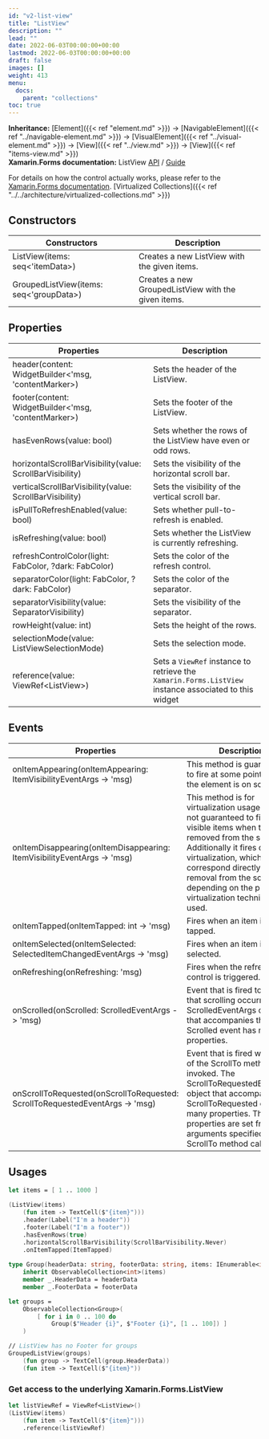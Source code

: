 ```yaml
---
id: "v2-list-view"
title: "ListView"
description: ""
lead: ""
date: 2022-06-03T00:00:00+00:00
lastmod: 2022-06-03T00:00:00+00:00
draft: false
images: []
weight: 413
menu:
  docs:
    parent: "collections"
toc: true
---
```


**Inheritance:** [Element]({{< ref "element.md" >}}) -> [NavigableElement]({{< ref "../navigable-element.md" >}}) -> [VisualElement]({{< ref "../visual-element.md" >}})  -> [View]({{< ref "../view.md" >}}) -> [View]({{< ref "items-view.md" >}})  
**Xamarin.Forms documentation:** ListView [API](https://docs.microsoft.com/en-us/dotnet/api/xamarin.forms.listview) / [Guide](https://docs.microsoft.com/en-us/xamarin/xamarin-forms/user-interface/listview)

For details on how the control actually works, please refer to the [Xamarin.Forms documentation](https://docs.microsoft.com/en-us/xamarin/xamarin-forms/user-interface/listview).
[Virtualized Collections]({{< ref "../../architecture/virtualized-collections.md" >}})

## Constructors

| Constructors | Description |
|--|--|
| ListView(items: seq<'itemData>) | Creates a new ListView with the given items. |
| GroupedListView(items: seq<'groupData>) | Creates a new GroupedListView with the given items. |

## Properties

| Properties | Description |
|--|--|
| header(content: WidgetBuilder<'msg, 'contentMarker>) | Sets the header of the ListView. |
| footer(content: WidgetBuilder<'msg, 'contentMarker>) | Sets the footer of the ListView. |
| hasEvenRows(value: bool) | Sets whether the rows of the ListView have even or odd rows. |
| horizontalScrollBarVisibility(value: ScrollBarVisibility) | Sets the visibility of the horizontal scroll bar. |
| verticalScrollBarVisibility(value: ScrollBarVisibility) | Sets the visibility of the vertical scroll bar. |
| isPullToRefreshEnabled(value: bool) | Sets whether pull-to-refresh is enabled. |
| isRefreshing(value: bool) | Sets whether the ListView is currently refreshing. |
| refreshControlColor(light: FabColor, ?dark: FabColor) | Sets the color of the refresh control. |
| separatorColor(light: FabColor, ?dark: FabColor) | Sets the color of the separator. |
| separatorVisibility(value: SeparatorVisibility) | Sets the visibility of the separator. |
| rowHeight(value: int) | Sets the height of the rows. |
| selectionMode(value: ListViewSelectionMode) | Sets the selection mode. |
| reference(value: ViewRef&lt;ListView&gt;) | Sets a `ViewRef` instance to retrieve the `Xamarin.Forms.ListView` instance associated to this widget |

## Events

| Properties | Description |
|--|--|
| onItemAppearing(onItemAppearing: ItemVisibilityEventArgs -> 'msg) | This method is guaranteed to fire at some point before the element is on screen. |
| onItemDisappearing(onItemDisappearing: ItemVisibilityEventArgs -> 'msg) | This method is for virtualization usage only. It is not guaranteed to fire for all visible items when the List is removed from the screen. Additionally it fires during virtualization, which may not correspond directly with removal from the screen depending on the platform virtualization technique used. |
| onItemTapped(onItemTapped: int -> 'msg) | Fires when an item is tapped. |
| onItemSelected(onItemSelected: SelectedItemChangedEventArgs -> 'msg) | Fires when an item is selected. |
| onRefreshing(onRefreshing: 'msg) | Fires when the refresh control is triggered. |
| onScrolled(onScrolled: ScrolledEventArgs -> 'msg) | Event that is fired to indicate that scrolling occurred. The ScrolledEventArgs object that accompanies the Scrolled event has many properties. |
| onScrollToRequested(onScrollToRequested: ScrollToRequestedEventArgs -> 'msg) | Event that is fired when one of the ScrollTo methods is invoked. The ScrollToRequestedEventArgs object that accompanies the ScrollToRequested event has many properties. These properties are set from the arguments specified in the ScrollTo method calls. |

## Usages

```fs
let items = [ 1 .. 1000 ]

(ListView(items)
    (fun item -> TextCell($"{item}")))
    .header(Label("I'm a header"))
    .footer(Label("I'm a footer"))
    .hasEvenRows(true)
    .horizontalScrollBarVisibility(ScrollBarVisibility.Never)
    .onItemTapped(ItemTapped)
    
type Group(headerData: string, footerData: string, items: IEnumerable<int>) =
    inherit ObservableCollection<int>(items)
    member _.HeaderData = headerData
    member _.FooterData = footerData

let groups =
    ObservableCollection<Group>(
        [ for i in 0 .. 100 do
            Group($"Header {i}", $"Footer {i}", [1 .. 100]) ]
    )

// ListView has no Footer for groups
GroupedListView(groups)
    (fun group -> TextCell(group.HeaderData))
    (fun item -> TextCell($"{item}"))
```

### Get access to the underlying Xamarin.Forms.ListView

```fs
let listViewRef = ViewRef<ListView>()
(ListView(items)
    (fun item -> TextCell($"{item}")))
    .reference(listViewRef)
```
